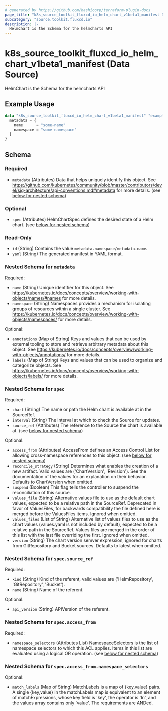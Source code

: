```yaml
---
# generated by https://github.com/hashicorp/terraform-plugin-docs
page_title: "k8s_source_toolkit_fluxcd_io_helm_chart_v1beta1_manifest Data Source - terraform-provider-k8s"
subcategory: "source.toolkit.fluxcd.io"
description: |-
  HelmChart is the Schema for the helmcharts API
---
```


# k8s_source_toolkit_fluxcd_io_helm_chart_v1beta1_manifest (Data Source)

HelmChart is the Schema for the helmcharts API

## Example Usage

```terraform
data "k8s_source_toolkit_fluxcd_io_helm_chart_v1beta1_manifest" "example" {
  metadata = {
    name      = "some-name"
    namespace = "some-namespace"
  }
}
```

<!-- schema generated by tfplugindocs -->
## Schema

### Required

- `metadata` (Attributes) Data that helps uniquely identify this object. See https://github.com/kubernetes/community/blob/master/contributors/devel/sig-architecture/api-conventions.md#metadata for more details. (see [below for nested schema](#nestedatt--metadata))

### Optional

- `spec` (Attributes) HelmChartSpec defines the desired state of a Helm chart. (see [below for nested schema](#nestedatt--spec))

### Read-Only

- `id` (String) Contains the value `metadata.namespace/metadata.name`.
- `yaml` (String) The generated manifest in YAML format.

<a id="nestedatt--metadata"></a>
### Nested Schema for `metadata`

Required:

- `name` (String) Unique identifier for this object. See https://kubernetes.io/docs/concepts/overview/working-with-objects/names/#names for more details.
- `namespace` (String) Namespaces provides a mechanism for isolating groups of resources within a single cluster. See https://kubernetes.io/docs/concepts/overview/working-with-objects/namespaces/ for more details.

Optional:

- `annotations` (Map of String) Keys and values that can be used by external tooling to store and retrieve arbitrary metadata about this object. See https://kubernetes.io/docs/concepts/overview/working-with-objects/annotations/ for more details.
- `labels` (Map of String) Keys and values that can be used to organize and categorize objects. See https://kubernetes.io/docs/concepts/overview/working-with-objects/labels/ for more details.


<a id="nestedatt--spec"></a>
### Nested Schema for `spec`

Required:

- `chart` (String) The name or path the Helm chart is available at in the SourceRef.
- `interval` (String) The interval at which to check the Source for updates.
- `source_ref` (Attributes) The reference to the Source the chart is available at. (see [below for nested schema](#nestedatt--spec--source_ref))

Optional:

- `access_from` (Attributes) AccessFrom defines an Access Control List for allowing cross-namespace references to this object. (see [below for nested schema](#nestedatt--spec--access_from))
- `reconcile_strategy` (String) Determines what enables the creation of a new artifact. Valid values are ('ChartVersion', 'Revision'). See the documentation of the values for an explanation on their behavior. Defaults to ChartVersion when omitted.
- `suspend` (Boolean) This flag tells the controller to suspend the reconciliation of this source.
- `values_file` (String) Alternative values file to use as the default chart values, expected to be a relative path in the SourceRef. Deprecated in favor of ValuesFiles, for backwards compatibility the file defined here is merged before the ValuesFiles items. Ignored when omitted.
- `values_files` (List of String) Alternative list of values files to use as the chart values (values.yaml is not included by default), expected to be a relative path in the SourceRef. Values files are merged in the order of this list with the last file overriding the first. Ignored when omitted.
- `version` (String) The chart version semver expression, ignored for charts from GitRepository and Bucket sources. Defaults to latest when omitted.

<a id="nestedatt--spec--source_ref"></a>
### Nested Schema for `spec.source_ref`

Required:

- `kind` (String) Kind of the referent, valid values are ('HelmRepository', 'GitRepository', 'Bucket').
- `name` (String) Name of the referent.

Optional:

- `api_version` (String) APIVersion of the referent.


<a id="nestedatt--spec--access_from"></a>
### Nested Schema for `spec.access_from`

Required:

- `namespace_selectors` (Attributes List) NamespaceSelectors is the list of namespace selectors to which this ACL applies. Items in this list are evaluated using a logical OR operation. (see [below for nested schema](#nestedatt--spec--access_from--namespace_selectors))

<a id="nestedatt--spec--access_from--namespace_selectors"></a>
### Nested Schema for `spec.access_from.namespace_selectors`

Optional:

- `match_labels` (Map of String) MatchLabels is a map of {key,value} pairs. A single {key,value} in the matchLabels map is equivalent to an element of matchExpressions, whose key field is 'key', the operator is 'In', and the values array contains only 'value'. The requirements are ANDed.
